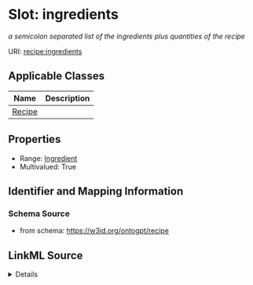 # Slot: ingredients
_a semicolon separated list of the ingredients plus quantities of the recipe_


URI: [recipe:ingredients](http://w3id.org/ontogpt/recipe/ingredients)



<!-- no inheritance hierarchy -->




## Applicable Classes

| Name | Description |
| --- | --- |
[Recipe](Recipe.md) | 






## Properties

* Range: [Ingredient](Ingredient.md)
* Multivalued: True








## Identifier and Mapping Information







### Schema Source


* from schema: https://w3id.org/ontogpt/recipe




## LinkML Source

<details>
```yaml
name: ingredients
description: a semicolon separated list of the ingredients plus quantities of the
  recipe
from_schema: https://w3id.org/ontogpt/recipe
rank: 1000
multivalued: true
alias: ingredients
owner: Recipe
domain_of:
- Recipe
range: Ingredient

```
</details>